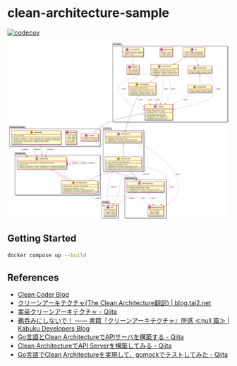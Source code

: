 # clean-architecture-sample
[![codecov](https://codecov.io/gh/Ras96/clean-architecture-sample/branch/main/graph/badge.svg?token=EEQK7B0DQN)](https://codecov.io/gh/Ras96/clean-architecture-sample)

![architecture](./architecture.png)

## Getting Started

```sh
docker compose up --build
```

## References

- [Clean Coder Blog](https://blog.cleancoder.com/uncle-bob/2012/08/13/the-clean-architecture.html)
- [クリーンアーキテクチャ(The Clean Architecture翻訳) | blog.tai2.net](https://blog.tai2.net/the_clean_architecture.html)
- [実装クリーンアーキテクチャ - Qiita](https://qiita.com/nrslib/items/a5f902c4defc83bd46b8)
- [鵜呑みにしないで！ —— 書籍『クリーンアーキテクチャ』所感 ≪null 篇≫ | Kabuku Developers Blog](https://www.kabuku.co.jp/developers/clean-architecture-inconsistency)
- [Go言語とClean ArchitectureでAPIサーバを構築する - Qiita](https://qiita.com/ariku/items/874656b33d2e5acdf281)
- [Clean ArchitectureでAPI Serverを構築してみる - Qiita](https://qiita.com/hirotakan/items/698c1f5773a3cca6193e)
- [Go言語でClean Architectureを実現して、gomockでテストしてみた - Qiita](https://qiita.com/ogady/items/34aae1b2af3080e0fec4)
